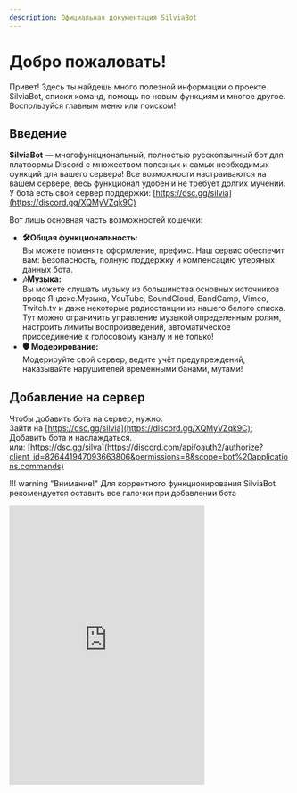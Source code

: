 ```yaml
---
description: Официальная документация SilviaBot
---
```


# Добро пожаловать!

Привет! Здесь ты найдешь много полезной информации о проекте SilviaBot, списки команд, помощь по новым функциям и многое другое. Воспользуйся главным меню или поиском!

## Введение 

**SilviaBot** — многофункциональный, полностью русскоязычный бот для платформы Discord с множеством полезных и самых необходимых функций для вашего сервера! Все возможности настраиваются на вашем сервере, весь функционал удобен и не требует долгих мучений. У бота есть свой сервер поддержки: [https://dsc.gg/silvia](https://discord.gg/XQMyVZqk9C)  

Вот лишь основная часть возможностей кошечки:  
- **🛠️Общая функциональность:**  
Вы можете поменять оформление, префикс. Наш сервис обеспечит вам: Безопасность, полную поддержку и компенсацию утеряных данных бота.   
- **🎶Музыка:**  
Вы можете слушать музыку из большинства основных источников вроде Яндекс.Музыка, YouTube, SoundCloud, BandCamp, Vimeo, Twitch.tv и даже некоторые радиостанции из нашего белого списка. Тут можно ограничить управление музыкой определенным ролям, настроить лимиты воспроизведений, автоматическое присоединение к голосовому каналу и не только!  
- **🛡️ Модерирование:**  
Модерируйте свой сервер, ведите учёт предупреждений, наказывайте нарушителей временными банами, мутами!  

## Добавление на сервер

Чтобы добавить бота на сервер, нужно:  
Зайти на [https://dsc.gg/silvia](https://discord.gg/XQMyVZqk9C);  
Добавить бота и наслаждаться.  
или: [https://dsc.gg/silva](https://discord.com/api/oauth2/authorize?client_id=826441947093663806&permissions=8&scope=bot%20applications.commands)  


!!! warning "Внимание!"
    Для корректного функционирования SilviaBot рекомендуется оставить все галочки при добавлении бота

 
<iframe class="print-site-plugin-ignore" src="https://discord.com/widget?id=789979527459110963&theme=dark" width="350" height="500" allowtransparency="true" frameborder="0" sandbox="allow-popups allow-popups-to-escape-sandbox allow-same-origin allow-scripts"></iframe>
